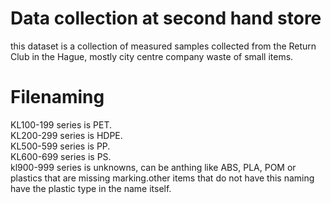 # Data collection at second hand store
this dataset is a collection of measured samples collected from the Return Club in the Hague, mostly city centre company waste of small items.

# Filenaming
KL100-199 series is PET.  
KL200-299 series is HDPE.  
KL500-599 series is PP.  
KL600-699 series is PS.   
kl900-999 series is unknowns, can be anthing like ABS, PLA, POM or plastics that are missing marking.other items that do not have this naming have the plastic type in the name itself.